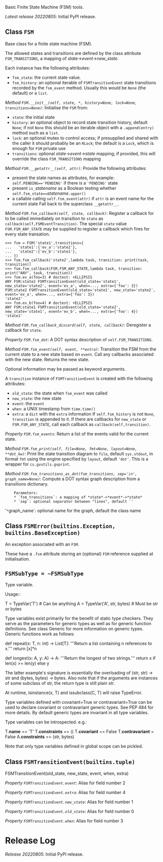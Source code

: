 Basic Finite State Machine (FSM) tools.

*Latest release 20220805*:
Initial PyPI release.

## Class `FSM`

Base class for a finite state machine (FSM).

The allowed states and transitions are defined by the class
attribute `FSM_TRANSITIONS`, a mapping of
*state*->*event*->*new_state*.

Each instance has the following attributes:
* `fsm_state`: the current state value.
* `fsm_history`: an optional iterable of `FSMTransitionEvent`
  state transitions recorded by the `fsm_event` method.
  Usually this would be `None` (the default) or a `list`.

*Method `FSM.__init__(self, state, *, history=None, lock=None, transitions=None)`*:
Initialise the `FSM` from:
* `state`: the initial state
* `history`: an optional object to record state transition
  history, default `None`; if not `None` this should be an
  iterable object with a `.append(entry)` method such as a
  `list`.
* `lock`: an optional mutex to control access;
  if presupplied and shared with the caller
  it should probably be an `RLock`;
  the default is a `Lock`, which is enough for `FSM` private use
* `transitions`: optional *state*->*event*->*state* mapping;
  if provided, this will override the class `FSM_TRANSITIONS` mapping

*Method `FSM.__getattr__(self, attr)`*:
Provide the following attributes:
- present the state names as attributes, for example:
  `self.PENDING=='PENDING'` if there is a `'PENDING'` state
- present `is_`*statename* as a Boolean testing whether
  `self.fsm_state==`*statename*`.upper()`
- a callable calling `self.fsm_event(attr)` if `attr`
  is an event name for the current state
Fall back to the superclass `__getattr__`.

*Method `FSM.fsm_callback(self, state, callback)`*:
Register a callback for to be called immediately on transition
to `state` as `callback(self,FSMEventTransition)`.
The special `state` value `FSM.FSM_ANY_STATE` may be supplied
to register a callback which fires for every state transation.

    >>> fsm = FSM('state1',transitions={
    ...   'state1':{'ev_a':'state2'},
    ...   'state2':{'ev_b':'state1'},
    ... })
    >>> fsm.fsm_callback('state2',lambda task, transition: print(task, transition))
    >>> fsm.fsm_callback(FSM.FSM_ANY_STATE,lambda task, transition: print("ANY", task, transition))
    >>> fsm.ev_a(foo=3) # doctest: +ELLIPSIS
    ANY FSM:state2 FSMTransitionEvent(old_state='state1', new_state='state2', event='ev_a', when=..., extra={'foo': 3})
    FSM:state2 FSMTransitionEvent(old_state='state1', new_state='state2', event='ev_a', when=..., extra={'foo': 3})
    'state2'
    >>> fsm.ev_b(foo=4) # doctest: +ELLIPSIS
    ANY FSM:state1 FSMTransitionEvent(old_state='state2', new_state='state1', event='ev_b', when=..., extra={'foo': 4})
    'state1'

*Method `FSM.fsm_callback_discard(self, state, callback)`*:
Deregister a callback for `state`.

*Property `FSM.fsm_dot`*:
A DOT syntax description of `self.FSM_TRANSITIONS`.

*Method `FSM.fsm_event(self, event, **extra)`*:
Transition the FSM from the current state to a new state based on `event`.
Call any callbacks associated with the new state.
Returns the new state.

Optional information may be passed as keyword arguments.

A `transition` instance of `FSMTransitionEvent` is created
with the following attributes:
* `old_state`: the state when `fsm_event` was called
* `new_state`: the new state
* `event`: the `event`
* `when`: a UNIX timestamp from `time.time()`
* `extra`: a `dict` with the `extra` information
If `self.fsm_history` is not `None`,
`transition` is appended to it.
If there are callbacks for `new_state` or `FSM.FSM_ANY_STATE`,
call each callback as `callback(self,transition)`.

*Property `FSM.fsm_events`*:
Return a list of the events valid for the current state.

*Method `FSM.fsm_print(self, file=None, fmt=None, layout=None, **dot_kw)`*:
Print the state transition diagram to `file`, default `sys.stdout`,
in format `fmt` using the engine specified by `layout`, default `'dot'`.
This is a wrapper for `cs.gvutils.gvprint`.

*Method `FSM.fsm_transitions_as_dot(fsm_transitions, sep='\n', graph_name=None)`*:
Compute a DOT syntax graph description from a transitions dictionary.

        Parameters:
        * `fsm_transitions`: a mapping of *state*->*event*->*state*
        * `sep`: optional separator between "lines", default `'
'`
        * `graph_name`: optional name for the graph, default the class name

## Class `FSMError(builtins.Exception, builtins.BaseException)`

An exception associated with an `FSM`.

These have a `.fsm` attribute storing an (optional) `FSM`
reference supplied at initialisation.

## `FSMSubType = ~FSMSubType`

Type variable.

Usage::

  T = TypeVar('T')  # Can be anything
  A = TypeVar('A', str, bytes)  # Must be str or bytes

Type variables exist primarily for the benefit of static type
checkers.  They serve as the parameters for generic types as well
as for generic function definitions.  See class Generic for more
information on generic types.  Generic functions work as follows:

  def repeat(x: T, n: int) -> List[T]:
      '''Return a list containing n references to x.'''
      return [x]*n

  def longest(x: A, y: A) -> A:
      '''Return the longest of two strings.'''
      return x if len(x) >= len(y) else y

The latter example's signature is essentially the overloading
of (str, str) -> str and (bytes, bytes) -> bytes.  Also note
that if the arguments are instances of some subclass of str,
the return type is still plain str.

At runtime, isinstance(x, T) and issubclass(C, T) will raise TypeError.

Type variables defined with covariant=True or contravariant=True
can be used to declare covariant or contravariant generic types.
See PEP 484 for more details. By default generic types are invariant
in all type variables.

Type variables can be introspected. e.g.:

  T.__name__ == 'T'
  T.__constraints__ == ()
  T.__covariant__ == False
  T.__contravariant__ = False
  A.__constraints__ == (str, bytes)

Note that only type variables defined in global scope can be pickled.

## Class `FSMTransitionEvent(builtins.tuple)`

FSMTransitionEvent(old_state, new_state, event, when, extra)

*Property `FSMTransitionEvent.event`*:
Alias for field number 2

*Property `FSMTransitionEvent.extra`*:
Alias for field number 4

*Property `FSMTransitionEvent.new_state`*:
Alias for field number 1

*Property `FSMTransitionEvent.old_state`*:
Alias for field number 0

*Property `FSMTransitionEvent.when`*:
Alias for field number 3

# Release Log



*Release 20220805*:
Initial PyPI release.
